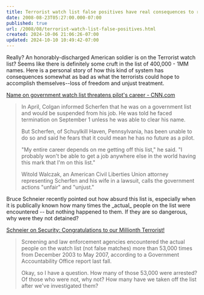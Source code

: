 ```yaml
---
title: Terrorist watch list false positives have real consequences to real people
date: 2008-08-23T05:27:00.000-07:00
published: true
url: /2008/08/terrorist-watch-list-false-positives.html
created: 2024-10-06 21:06:26-07:00
updated: 2024-10-10 10:49:42-07:00
---
```


[](https://www.cnn.com/2008/US/08/22/pilot.watch.list/index.html)  

Really? An honorably-discharged American soldier is on the Terrorist watch list? Seems like there is definitely some cruft in the list of 400,000 - 1MM names. Here is a personal story of how this kind of system has consequences somewhat as bad as what the terrorists could hope to accomplish themselves--loss of freedom and unjust treatment.  
  
[Name on government watch list threatens pilot's career - CNN.com](https://www.cnn.com/2008/US/08/22/pilot.watch.list/index.html)  

> In April, Colgan informed Scherfen that he was on a government list and would be suspended from his job. He was told he faced termination on September 1 unless he was able to clear his name.  
>   
> But Scherfen, of Schuylkill Haven, Pennsylvania, has been unable to do so and said he fears that it could mean he has no future as a pilot.  
>   
> "My entire career depends on me getting off this list," he said. "I probably won't be able to get a job anywhere else in the world having this mark that I'm on this list."  
>   
> Witold Walczak, an American Civil Liberties Union attorney representing Scherfen and his wife in a lawsuit, calls the government actions "unfair" and "unjust."

Bruce Schneier recently pointed out how absurd this list is, especially when it is publically known how many times the \_actual\_ people on the list were encountered -- but nothing happened to them. If they are so dangerous, why were they not detained?  
  
[Schneier on Security: Congratulations to our Millionth Terrorist!](https://www.schneier.com/blog/archives/2008/07/congratulations.html)  

> Screening and law enforcement agencies encountered the actual people on the watch list (not false matches) more than 53,000 times from December 2003 to May 2007, according to a Government Accountability Office report last fall.  
>   
> Okay, so I have a question. How many of those 53,000 were arrested? Of those who were not, why not? How many have we taken off the list after we've investigated them?